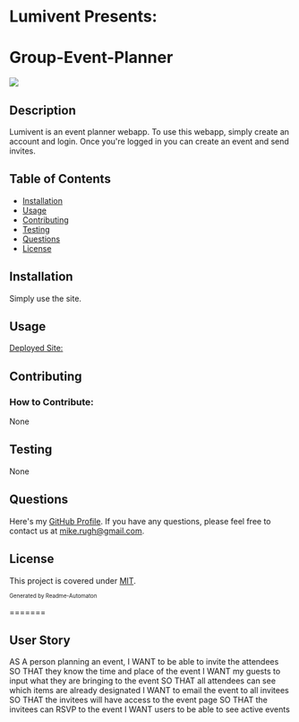 # Lumivent Presents:

# Group-Event-Planner

![](https://img.shields.io/badge/License-MIT-green)

## Description

Lumivent is an event planner webapp. To use this webapp, simply create an account and login. Once you're logged in you can create an event and send invites.

## Table of Contents
- [Installation](#Installation)
- [Usage](#Usage)
- [Contributing](#Contributing)
- [Testing](#Testing)
- [Questions](#Questions)
- [License](#License)

## Installation

Simply use the site.

## Usage

[Deployed Site:](https://lumivent.herokuapp.com/)

## Contributing
### How to Contribute:

None

## Testing

None

## Questions

Here's my [GitHub Profile](https://github.com/DA-Mike/).
If you have any questions, please feel free to contact us at mike.rugh@gmail.com.

## License

This project is covered under [MIT](https://choosealicense.com/licenses/mit/).


<sup><sub>Generated by Readme-Automaton</sub></sup>



=======


## User Story
AS A person planning an event,
I WANT to be able to invite the attendees
SO THAT they know the time and place of the event
I WANT my guests to input what they are bringing to the event
SO THAT all attendees can see which items are already designated
I WANT to email the event to all invitees
SO THAT the invitees will have access to the event page
SO THAT the invitees can RSVP to the event
I WANT users to be able to see active events

